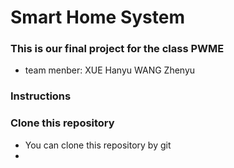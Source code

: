 # Smart Home System

### This is our final project for the class PWME

- team menber: XUE Hanyu  WANG Zhenyu

### Instructions 

### Clone this repository

- You can clone this repository by git
- 
